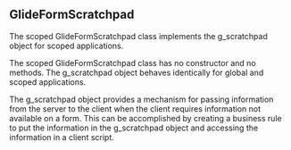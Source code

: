 GlideFormScratchpad
-------------------

The scoped GlideFormScratchpad class implements the g\_scratchpad object for scoped applications.

The scoped GlideFormScratchpad class has no constructor and no methods. The g\_scratchpad object behaves identically for global and scoped applications.  
  
The g\_scratchpad object provides a mechanism for passing information from the server to the client when the client requires information not available on a form. This can be accomplished by creating a business rule to put the information in the g\_scratchpad object and accessing the information in a client script.